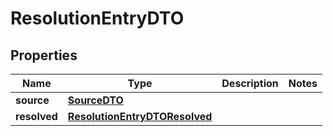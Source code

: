 

# ResolutionEntryDTO


## Properties

| Name | Type | Description | Notes |
|------------ | ------------- | ------------- | -------------|
|**source** | [**SourceDTO**](SourceDTO.md) |  |  |
|**resolved** | [**ResolutionEntryDTOResolved**](ResolutionEntryDTOResolved.md) |  |  |



